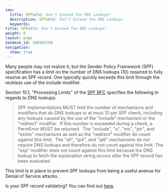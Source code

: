 ```yaml
---
seo:
  title: SPF&#58; Don't Exceed Ten DNS Lookups!
  description: SPF&#58; Don't Exceed Ten DNS Lookups
  keywords:
title: SPF&#58; Don't Exceed Ten DNS Lookups!
weight: 0
layout: page
zendesk_id: 200185168
navigation:
  show: true
---
```


Many people may not realize it, but the Sender Policy Framework (SPF) specification has a limit on the number of DNS lookups (10) required to fully resolve an SPF record. One typically quickly exceeds this limit through the reckless use of the include modifier.

Section 10.1, "Processing Limits" of the [SPF RFC](http://datatracker.ietf.org/doc/rfc4408/?include_text=1) specifies the following in regards to DNS lookups:

> SPF implementations MUST limit the number of mechanisms and modifiers that do DNS lookups to at most 10 per SPF check, including any lookups caused by the use of the "include" mechanism or the "redirect" modifier.&nbsp; If this number is exceeded during a check, a PermError MUST be returned.&nbsp; The "include", "a", "mx", "ptr", and "exists" mechanisms as well as the "redirect" modifier do count against this limit.&nbsp; The "all", "ip4", and "ip6" mechanisms do not require DNS lookups and therefore do not count against this limit. The "exp" modifier does not count against this limit because the DNS lookup to fetch the explanation string occurs after the SPF record has been evaluated.

This limit is in place to prevent SPF lookups from being a useful avenue for Denial of Service attacks.

Is your SPF record validating? You can&nbsp;find out [here](http://www.kitterman.com/spf/validate.html).
